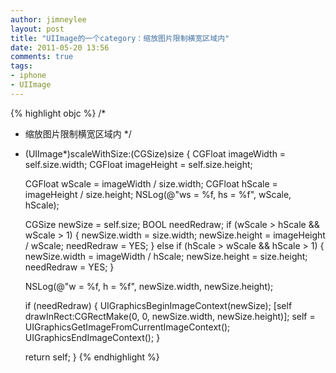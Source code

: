 ```yaml
---
author: jimneylee
layout: post
title: "UIImage的一个category：缩放图片限制横宽区域内"
date: 2011-05-20 13:56
comments: true
tags:
- iphone
- UIImage
---
```


{% highlight objc %}
/*
 * 缩放图片限制横宽区域内
 */
- (UIImage*)scaleWithSize:(CGSize)size {
    CGFloat imageWidth = self.size.width;
    CGFloat imageHeight = self.size.height;
 
    CGFloat wScale = imageWidth / size.width;
    CGFloat hScale = imageHeight / size.height;
    NSLog(@"ws = %f, hs = %f", wScale, hScale);
     
    CGSize newSize = self.size;
    BOOL needRedraw;
    if (wScale > hScale && wScale > 1) {
        newSize.width = size.width;
        newSize.height = imageHeight / wScale;
        needRedraw = YES;
    }
    else if (hScale > wScale && hScale > 1) {
        newSize.width = imageWidth / hScale;
        newSize.height = size.height;
        needRedraw = YES;
    }
     
    NSLog(@"w = %f, h = %f", newSize.width, newSize.height);
     
    if (needRedraw) {
        UIGraphicsBeginImageContext(newSize);
        [self drawInRect:CGRectMake(0, 0, newSize.width, newSize.height)];
        self = UIGraphicsGetImageFromCurrentImageContext();
        UIGraphicsEndImageContext();
    }
 
    return self;
}
{% endhighlight %}